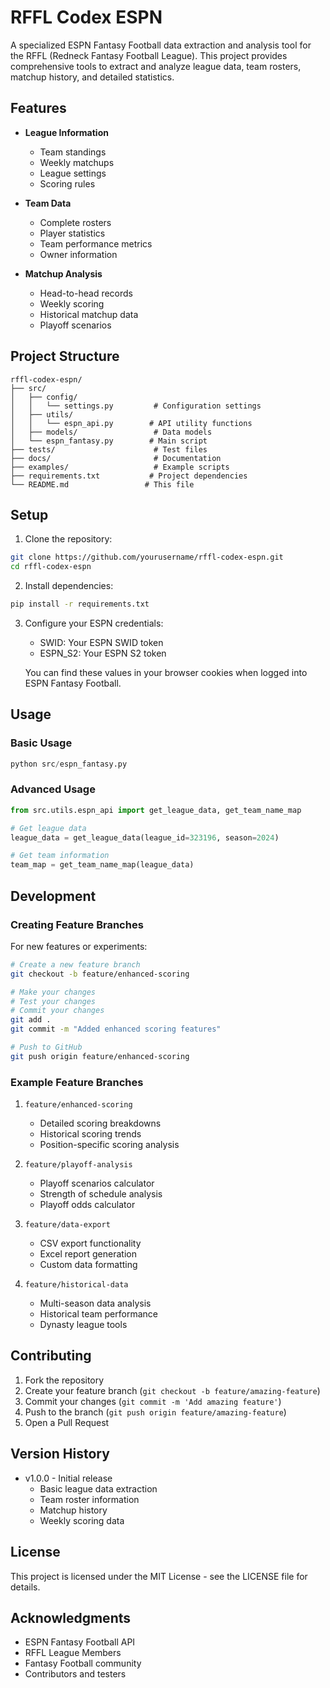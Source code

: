 # RFFL Codex ESPN

A specialized ESPN Fantasy Football data extraction and analysis tool for the RFFL (Redneck Fantasy Football League). This project provides comprehensive tools to extract and analyze league data, team rosters, matchup history, and detailed statistics.

## Features

- **League Information**
  - Team standings
  - Weekly matchups
  - League settings
  - Scoring rules

- **Team Data**
  - Complete rosters
  - Player statistics
  - Team performance metrics
  - Owner information

- **Matchup Analysis**
  - Head-to-head records
  - Weekly scoring
  - Historical matchup data
  - Playoff scenarios

## Project Structure

```
rffl-codex-espn/
├── src/
│   ├── config/
│   │   └── settings.py         # Configuration settings
│   ├── utils/
│   │   └── espn_api.py        # API utility functions
│   ├── models/                 # Data models
│   └── espn_fantasy.py        # Main script
├── tests/                      # Test files
├── docs/                       # Documentation
├── examples/                   # Example scripts
├── requirements.txt           # Project dependencies
└── README.md                 # This file
```

## Setup

1. Clone the repository:
```bash
git clone https://github.com/yourusername/rffl-codex-espn.git
cd rffl-codex-espn
```

2. Install dependencies:
```bash
pip install -r requirements.txt
```

3. Configure your ESPN credentials:
   - SWID: Your ESPN SWID token
   - ESPN_S2: Your ESPN S2 token

   You can find these values in your browser cookies when logged into ESPN Fantasy Football.

## Usage

### Basic Usage

```python
python src/espn_fantasy.py
```

### Advanced Usage

```python
from src.utils.espn_api import get_league_data, get_team_name_map

# Get league data
league_data = get_league_data(league_id=323196, season=2024)

# Get team information
team_map = get_team_name_map(league_data)
```

## Development

### Creating Feature Branches

For new features or experiments:

```bash
# Create a new feature branch
git checkout -b feature/enhanced-scoring

# Make your changes
# Test your changes
# Commit your changes
git add .
git commit -m "Added enhanced scoring features"

# Push to GitHub
git push origin feature/enhanced-scoring
```

### Example Feature Branches

1. `feature/enhanced-scoring`
   - Detailed scoring breakdowns
   - Historical scoring trends
   - Position-specific scoring analysis

2. `feature/playoff-analysis`
   - Playoff scenarios calculator
   - Strength of schedule analysis
   - Playoff odds calculator

3. `feature/data-export`
   - CSV export functionality
   - Excel report generation
   - Custom data formatting

4. `feature/historical-data`
   - Multi-season data analysis
   - Historical team performance
   - Dynasty league tools

## Contributing

1. Fork the repository
2. Create your feature branch (`git checkout -b feature/amazing-feature`)
3. Commit your changes (`git commit -m 'Add amazing feature'`)
4. Push to the branch (`git push origin feature/amazing-feature`)
5. Open a Pull Request

## Version History

- v1.0.0 - Initial release
  - Basic league data extraction
  - Team roster information
  - Matchup history
  - Weekly scoring data

## License

This project is licensed under the MIT License - see the LICENSE file for details.

## Acknowledgments

- ESPN Fantasy Football API
- RFFL League Members
- Fantasy Football community
- Contributors and testers